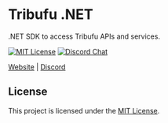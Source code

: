 # Tribufu .NET

.NET SDK to access Tribufu APIs and services.

[![MIT License][mit-badge]][mit-url]
[![Discord Chat][discord-badge]][discord-url]

[mit-badge]: https://img.shields.io/badge/license-MIT-blue.svg
[mit-url]: https://github.com/Tribufu/TribufuNet/blob/main/LICENSE.txt
[discord-badge]: https://img.shields.io/discord/276504514616623104.svg?logo=discord&style=flat-square
[discord-url]: https://www.tribufu.com/discord

[Website](https://www.tribufu.com) |
[Discord](https://www.tribufu.com/discord)

## License

This project is licensed under the [MIT License].

[MIT License]: https://github.com/Tribufu/TribufuNet/blob/main/LICENSE.txt
